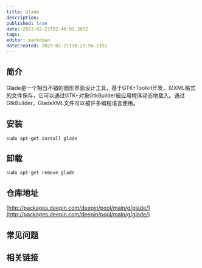 ```yaml
---
title: Glade
description: 
published: true
date: 2023-02-22T02:46:01.303Z
tags: 
editor: markdown
dateCreated: 2023-02-21T10:23:56.215Z
---
```


## 简介

Glade是一个相当不错的图形界面设计工具，基于GTK+Toolkit开发，以XML格式的文件保存，它可以通过GTK+对象GtkBuilder被应用程序动态地载入。通过GtkBuilder，GladeXML文件可以被许多编程语言使用。

## 安装

`sudo apt-get install glade`

## 卸载

`sudo apt-get remove glade`

## 仓库地址

[http://packages.deepin.com/deepin/pool/main/g/glade/](http://packages.deepin.com/deepin/pool/main/g/glade/)

## 常见问题

## 相关链接

